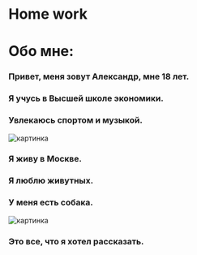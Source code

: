 # Home work
# Обо мне:
### Привет, меня зовут Александр, мне 18 лет.
### Я учусь в Высшей школе экономики.
### Увлекаюсь спортом и музыкой.
![картинка](http://sch554uz.mskobr.ru/images/%286%29.png)
### Я живу в Москве.
### Я люблю живутных.
### У меня есть собака.
![картинка](https://avatars.mds.yandex.net/get-pdb/34158/5e67f1f4-623d-454c-b9c1-ea0c39de4efc/s1200?webp=false)
### Это все, что я хотел рассказать.
